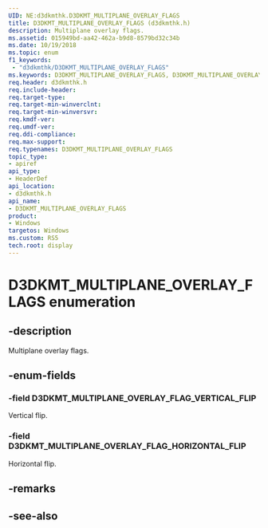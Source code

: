 ```yaml
---
UID: NE:d3dkmthk.D3DKMT_MULTIPLANE_OVERLAY_FLAGS
title: D3DKMT_MULTIPLANE_OVERLAY_FLAGS (d3dkmthk.h)
description: Multiplane overlay flags.
ms.assetid: 015949bd-aa42-462a-b9d8-8579bd32c34b
ms.date: 10/19/2018
ms.topic: enum
f1_keywords:
 - "d3dkmthk/D3DKMT_MULTIPLANE_OVERLAY_FLAGS"
ms.keywords: D3DKMT_MULTIPLANE_OVERLAY_FLAGS, D3DKMT_MULTIPLANE_OVERLAY_FLAGS, 
req.header: d3dkmthk.h
req.include-header:
req.target-type:
req.target-min-winverclnt:
req.target-min-winversvr:
req.kmdf-ver:
req.umdf-ver:
req.ddi-compliance:
req.max-support:
req.typenames: D3DKMT_MULTIPLANE_OVERLAY_FLAGS
topic_type: 
- apiref
api_type: 
- HeaderDef
api_location: 
- d3dkmthk.h
api_name: 
- D3DKMT_MULTIPLANE_OVERLAY_FLAGS
product:
- Windows
targetos: Windows
ms.custom: RS5
tech.root: display
---
```


# D3DKMT_MULTIPLANE_OVERLAY_FLAGS enumeration

## -description

Multiplane overlay flags.

## -enum-fields

### -field D3DKMT_MULTIPLANE_OVERLAY_FLAG_VERTICAL_FLIP 

Vertical flip.

### -field D3DKMT_MULTIPLANE_OVERLAY_FLAG_HORIZONTAL_FLIP 

Horizontal flip.

## -remarks

## -see-also
